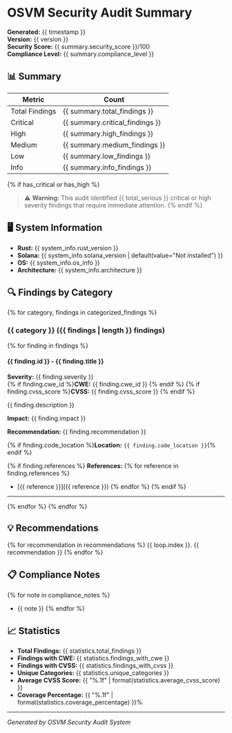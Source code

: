 # OSVM Security Audit Summary

**Generated:** {{ timestamp }}  
**Version:** {{ version }}  
**Security Score:** {{ summary.security_score }}/100  
**Compliance Level:** {{ summary.compliance_level }}

## 📊 Summary

| Metric | Count |
|--------|-------|
| Total Findings | {{ summary.total_findings }} |
| Critical | {{ summary.critical_findings }} |
| High | {{ summary.high_findings }} |
| Medium | {{ summary.medium_findings }} |
| Low | {{ summary.low_findings }} |
| Info | {{ summary.info_findings }} |

{% if has_critical or has_high %}
> ⚠️ **Warning:** This audit identified {{ total_serious }} critical or high severity findings that require immediate attention.
{% endif %}

## 🖥️ System Information

- **Rust:** {{ system_info.rust_version }}
- **Solana:** {{ system_info.solana_version | default(value="Not installed") }}
- **OS:** {{ system_info.os_info }}
- **Architecture:** {{ system_info.architecture }}

## 🔍 Findings by Category

{% for category, findings in categorized_findings %}
### {{ category }} ({{ findings | length }} findings)

{% for finding in findings %}
#### {{ finding.id }} - {{ finding.title }}

**Severity:** {{ finding.severity }}  
{% if finding.cwe_id %}**CWE:** {{ finding.cwe_id }}  {% endif %}
{% if finding.cvss_score %}**CVSS:** {{ finding.cvss_score }}  {% endif %}

{{ finding.description }}

**Impact:** {{ finding.impact }}

**Recommendation:** {{ finding.recommendation }}

{% if finding.code_location %}**Location:** `{{ finding.code_location }}`{% endif %}

{% if finding.references %}
**References:**
{% for reference in finding.references %}
- [{{ reference }}]({{ reference }})
{% endfor %}
{% endif %}

---

{% endfor %}
{% endfor %}

## 💡 Recommendations

{% for recommendation in recommendations %}
{{ loop.index }}. {{ recommendation }}
{% endfor %}

## 📋 Compliance Notes

{% for note in compliance_notes %}
- {{ note }}
{% endfor %}

## 📈 Statistics

- **Total Findings:** {{ statistics.total_findings }}
- **Findings with CWE:** {{ statistics.findings_with_cwe }}
- **Findings with CVSS:** {{ statistics.findings_with_cvss }}
- **Unique Categories:** {{ statistics.unique_categories }}
- **Average CVSS Score:** {{ "%.1f" | format(statistics.average_cvss_score) }}
- **Coverage Percentage:** {{ "%.1f" | format(statistics.coverage_percentage) }}%

---

*Generated by OSVM Security Audit System*